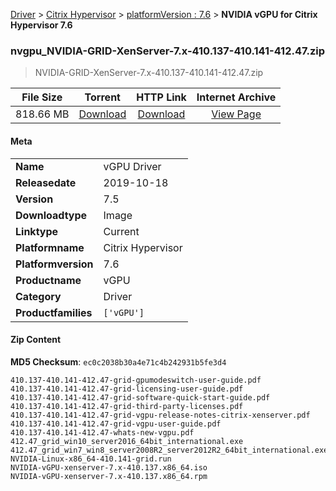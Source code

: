 
[Driver](/README.md)  >  [Citrix Hypervisor](/index/Driver/Citrix_Hypervisor.md)  >  [platformVersion : 7.6](/index/Driver/Citrix_Hypervisor/7.6.md)  >  **NVIDIA vGPU for Citrix Hypervisor 7.6**


### nvgpu_NVIDIA-GRID-XenServer-7.x-410.137-410.141-412.47.zip

> NVIDIA-GRID-XenServer-7.x-410.137-410.141-412.47.zip   

| **File Size** | **Torrent**  | **HTTP Link** | **Internet Archive** |
|:-------------:|:------------:|:-------------:|:--------------------:|
| 818.66 MB |  [Download](https://archive.org/download/nvgpu_NVIDIA-GRID-XenServer-7.x-410.137-410.141-412.47.zip_csp9w1sp/nvgpu_NVIDIA-GRID-XenServer-7.x-410.137-410.141-412.47.zip_csp9w1sp_archive.torrent)       | [Download](https://archive.org/compress/nvgpu_NVIDIA-GRID-XenServer-7.x-410.137-410.141-412.47.zip_csp9w1sp) | [View Page](https://archive.org/details/nvgpu_NVIDIA-GRID-XenServer-7.x-410.137-410.141-412.47.zip_csp9w1sp)       |

#### Meta

<table>
<tr><td><strong>Name</strong></td><td>vGPU Driver</td></tr>
<tr><td><strong>Releasedate</strong></td><td>2019-10-18</td></tr>
<tr><td><strong>Version</strong></td><td>7.5</td></tr>
<tr><td><strong>Downloadtype</strong></td><td>Image</td></tr>
<tr><td><strong>Linktype</strong></td><td>Current</td></tr>
<tr><td><strong>Platformname</strong></td><td>Citrix Hypervisor</td></tr>
<tr><td><strong>Platformversion</strong></td><td>7.6</td></tr>
<tr><td><strong>Productname</strong></td><td>vGPU</td></tr>
<tr><td><strong>Category</strong></td><td>Driver</td></tr>
<tr><td><strong>Productfamilies</strong></td><td><code>['vGPU']</code></td></tr>
</table>

#### Zip Content

**MD5 Checksum**: `ec0c2038b30a4e71c4b242931b5fe3d4`

```text
410.137-410.141-412.47-grid-gpumodeswitch-user-guide.pdf
410.137-410.141-412.47-grid-licensing-user-guide.pdf
410.137-410.141-412.47-grid-software-quick-start-guide.pdf
410.137-410.141-412.47-grid-third-party-licenses.pdf
410.137-410.141-412.47-grid-vgpu-release-notes-citrix-xenserver.pdf
410.137-410.141-412.47-grid-vgpu-user-guide.pdf
410.137-410.141-412.47-whats-new-vgpu.pdf
412.47_grid_win10_server2016_64bit_international.exe
412.47_grid_win7_win8_server2008R2_server2012R2_64bit_international.exe
NVIDIA-Linux-x86_64-410.141-grid.run
NVIDIA-vGPU-xenserver-7.x-410.137.x86_64.iso
NVIDIA-vGPU-xenserver-7.x-410.137.x86_64.rpm
```